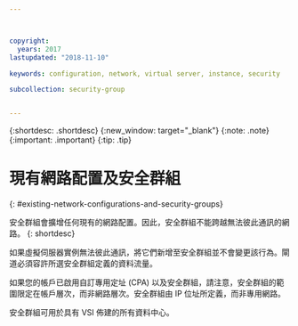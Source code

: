 ```yaml
---



copyright:
  years: 2017
lastupdated: "2018-11-10"

keywords: configuration, network, virtual server, instance, security

subcollection: security-group


---
```


{:shortdesc: .shortdesc}
{:new_window: target="_blank"}
{:note: .note}
{:important: .important}
{:tip: .tip}

# 現有網路配置及安全群組
{: #existing-network-configurations-and-security-groups}

安全群組會擴增任何現有的網路配置。因此，安全群組不能跨越無法彼此通訊的網路。
{: shortdesc}

如果虛擬伺服器實例無法彼此通訊，將它們新增至安全群組並不會變更該行為。閘道必須容許所選安全群組定義的資料流量。

如果您的帳戶已啟用自訂專用定址 (CPA) 以及安全群組，請注意，安全群組的範圍限定在帳戶層次，而非網路層次。安全群組由 IP 位址所定義，而非專用網路。

安全群組可用於具有 VSI 佈建的所有資料中心。
